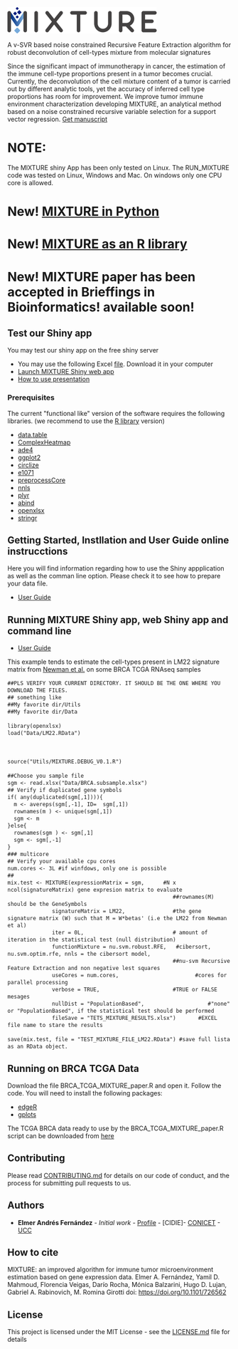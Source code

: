 ![MIXTURE](https://github.com/elmerfer/MIXTURE.App/blob/master/www/Logo_B_1.pdf.png)

A v-SVR based noise constrained Recursive Feature Extraction algorithm for robust deconvolution of cell-types mixture from molecular signatures

Since the significant impact of immunotherapy in cancer, the estimation of the immune cell-type proportions present in a tumor becomes crucial. Currently, the deconvolution of the cell mixture content of a tumor is carried out by different analytic tools, yet the accuracy of inferred cell type proportions has room for improvement. We improve tumor immune environment characterization developing MIXTURE, an analytical method based on a noise constrained recursive variable selection for a support vector regression. 
[Get manuscript](https://www.biorxiv.org/content/10.1101/726562v1)

# NOTE: 

The MIXTURE shiny App has been only tested on Linux.
The RUN_MIXTURE code was tested on Linux, Windows and Mac. On windows only one CPU core is allowed.

# New! [MIXTURE in Python](https://github.com/MsMatias/MixturePy)
# New! [MIXTURE as an R library](https://github.com/elmerfer/MIXTURE)
# New! MIXTURE paper has been accepted in Brieffings in Bioinformatics! available soon!

## Test our Shiny app
You may test our shiny app on the free shiny server 
* You may use the following Excel [file](https://github.com/elmerfer/MIXTURE.App/blob/master/Data/BRCA.subsample.xlsx). Download it in your computer
* [Launch MIXTURE Shiny web app](https://cidie-conicet-ucc.shinyapps.io/mixture/)
* [How to use presentation](https://docs.google.com/presentation/d/1lv8YGpmyuf9n9UUKAm5GavVHrqdSYf9m1UrzU_a0sK8/edit?usp=sharing)


### Prerequisites

The current "functional like" version of the software requires the following libraries. (we recommend to use the [R library](https://github.com/elmerfer/MIXTURE) version)

* [data.table](https://cran.r-project.org/web/packages/data.table/)
* [ComplexHeatmap](https://bioconductor.org/packages/release/bioc/html/ComplexHeatmap.html)
* [ade4](https://cran.r-project.org/web/packages/ade4/index.html)
* [ggplot2](https://cran.r-project.org/web/packages/ggplot2/index.html)
* [circlize](https://cran.r-project.org/web/packages/circlize/index.html)
* [e1071](https://cran.r-project.org/web/packages/e1071/index.html)
* [preprocessCore](https://www.bioconductor.org/packages/release/bioc/html/preprocessCore.html)
* [nnls](https://cran.r-project.org/web/packages/nnls/index.html)
* [plyr](https://cran.r-project.org/web/packages/plyr/index.html)
* [abind](https://cran.r-project.org/web/packages/abind/index.html)
* [openxlsx](https://cran.r-project.org/web/packages/openxlsx/index.html)
* [stringr](https://cran.r-project.org/web/packages/stringr/)


## Getting Started, Instllation and User Guide online instrucctions

Here you will find information regarding how to use the Shiny appplication as well as the comman line option. Please check it to see how to prepare your data file.

* [User Guide](https://docs.google.com/presentation/d/1lv8YGpmyuf9n9UUKAm5GavVHrqdSYf9m1UrzU_a0sK8/edit?usp=sharing)


## Running MIXTURE Shiny app, web Shiny app and command line

* [User Guide](https://docs.google.com/presentation/d/1lv8YGpmyuf9n9UUKAm5GavVHrqdSYf9m1UrzU_a0sK8/edit?usp=sharing)

This example tends to estimate the cell-types present in LM22 signature matrix from [Newman et al.](http://www.nature.com/nmeth/journal/v12/n5/abs/nmeth.3337.html) on some BRCA TCGA RNAseq samples
```
##PLS VERIFY YOUR CURRENT DIRECTORY. IT SHOULD BE THE ONE WHERE YOU DOWNLOAD THE FILES. 
## something like
##My favorite dir/Utils
##My favorite dir/Data

library(openxlsx)
load("Data/LM22.RData")



source("Utils/MIXTURE.DEBUG_V0.1.R")

##Choose you sample file
sgm <- read.xlsx("Data/BRCA.subsample.xlsx")
## Verify if duplicated gene symbols
if( any(duplicated(sgm[,1]))){
  m <- avereps(sgm[,-1], ID=  sgm[,1])
  rownames(m ) <- unique(sgm[,1])
  sgm <- m
}else{
  rownames(sgm ) <- sgm[,1]
  sgm <- sgm[,-1]  
}
### multicore
## Verify your available cpu cores
num.cores <- 3L #if winfdows, only one is possible
##
mix.test <- MIXTURE(expressionMatrix = sgm,      #N x ncol(signatureMatrix) gene expresion matrix to evaluate 
                                                    ##rownames(M) should be the GeneSymbols
              signatureMatrix = LM22,               #the gene signature matrix (W) such that M = W*betas' (i.e the LM22 from Newman et al)
              iter = 0L,                            # amount of iteration in the statistical test (null distribution)
              functionMixture = nu.svm.robust.RFE,   #cibersort, nu.svm.optim.rfe, nnls = the cibersort model, 
                                                    ##nu-svm Recursive Feature Extraction and non negative lest squares
              useCores = num.cores,                        #cores for parallel processing
              verbose = TRUE,                       #TRUE or FALSE mesages  
              nullDist = "PopulationBased",                    #"none" or "PopulationBased", if the statistical test should be performed
              fileSave = "TETS_MIXTURE_RESULTS.xlsx")       #EXCEL file name to stare the results 

save(mix.test, file = "TEST_MIXTURE_FILE_LM22.RData") #save full lista as an RData object.

```

## Running on BRCA TCGA Data
Download the file BRCA_TCGA_MIXTURE_paper.R and open it. Follow the code. You will need to install the following packages:
* [edgeR](https://bioconductor.org/packages/release/bioc/html/edgeR.html)
* [gplots](https://cran.r-project.org/web/packages/gplots/index.html)

The  TCGA BRCA data ready to use by the BRCA_TCGA_MIXTURE_paper.R script can be downloaded from [here](https://www.dropbox.com/s/zki1gkx5mq1quah/BRCA_rna.rds?dl=0)
## Contributing

Please read [CONTRIBUTING.md](https://github.com/elmerfer/MIXTURE.App/blob/master/Contributing.md) for details on our code of conduct, and the process for submitting pull requests to us.


## Authors

* **Elmer Andrés Fernández** - *Initial work* - [Profile](https://www.researchgate.net/profile/Elmer_Fernandez) - [CIDIE]- [CONICET](http://www.conicet.gov.ar) - [UCC](http://www.ucc.edu.ar)

## How to cite

MIXTURE: an improved algorithm for immune tumor microenvironment estimation based on gene expression data. Elmer A. Fernández,  Yamil D. Mahmoud, Florencia Veigas, Darío Rocha,  Mónica Balzarini,  Hugo D. Lujan,  Gabriel A. Rabinovich,  M. Romina Girotti doi: https://doi.org/10.1101/726562

## License

This project is licensed under the MIT License - see the [LICENSE.md](https://github.com/elmerfer/MIXTURE.App/blob/master/LICENSE) file for details
